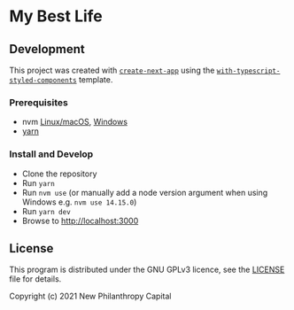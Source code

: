 # My Best Life

## Development

This project was created with [`create-next-app`](https://github.com/vercel/next.js/tree/canary/packages/create-next-app) using the [`with-typescript-styled-components`](https://github.com/vercel/next.js/tree/canary/examples/with-typescript-styled-components) template.

### Prerequisites

- nvm [Linux/macOS](https://github.com/nvm-sh/nvm), [Windows](https://github.com/coreybutler/nvm-windows)
- [yarn](https://classic.yarnpkg.com/en/docs/install)

### Install and Develop

- Clone the repository
- Run `yarn`
- Run `nvm use` (or manually add a node version argument when using Windows e.g. `nvm use 14.15.0`)
- Run `yarn dev`
- Browse to [http://localhost:3000](http://localhost:3000)

## License

This program is distributed under the GNU GPLv3 licence, see the [LICENSE](/LICENSE) file for details.

Copyright (c) 2021 New Philanthropy Capital
